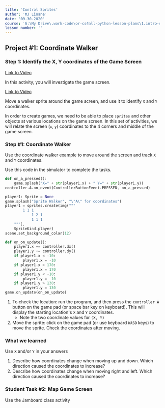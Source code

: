 ```yaml
---
title: 'Control Sprites'
author: 'MJ Linane'
date: '09-30-2020'
course: 'G:\My Drive\.work-code\or-cs4all-python-lesson-plans\1.intro-sprite-game'
lesson number: ''
---
```


## Project #1: Coordinate Walker

### Step 1: Identify the X, Y coordinates of the Game Screen

[Link to Video](https://aka.ms/40544a-03_coordinate_walker_intro_final)

In this activity, you will investigate the game screen.

[Link to Video](https://aka.ms/40544a-coordinate-walker)

Move a walker sprite around the game screen, and use it to identify `X` and `Y` coordinates.

In order to create games, we need to be able to place `sprites` and other objects at various locations on the game screen. In this set of activities, we will relate the screen (`x`, `y`) coordinates to the 4 corners and middle of the game screen.

### Step #1: Coordinate Walker

Use the coordinate walker example to move around the screen and track `X` and `Y` coordinates.

Use this code in the simulator to complete the tasks.

```python
def on_a_pressed():
    game.splash("X=" + str(player1.x) + " Y=" + str(player1.y))
controller.A.on_event(ControllerButtonEvent.PRESSED, on_a_pressed)

player1: Sprite = None
game.splash("Sprite Walker", "\"A\" for coordinates")
player1 = sprites.create(img("""
        1 1 1
            1 2 1
            1 1 1
    """),
    SpriteKind.player)
scene.set_background_color(12)

def on_on_update():
    player1.x += controller.dx()
    player1.y += controller.dy()
    if player1.x < -10:
        player1.x = -10
    if player1.x > 170:
        player1.x = 170
    if player1.y < -10:
        player1.y = -10
    if player1.y > 130:
        player1.y = 130
game.on_update(on_on_update)
```

1. To check the location: run the program, and then press the `controller A` button on the game pad (or space bar key on keyboard). This will display the starting location's `X` and `Y` coordinates.
    * Note the two coordinate values for `(X, Y)`
2. Move the sprite: click on the game pad (or use keyboard `WASD` keys) to move the sprite. Check the coordinates after moving.

### What we learned

Use `X` and/or `Y` in your answers

1. Describe how coordinates change when moving up and down. Which direction caused the coordinates to increase?
2. Describe how coordinates change when moving right and left. Which direction caused the coordinates to increase?

### Student Task #2: Map Game Screen

Use the Jamboard class activity